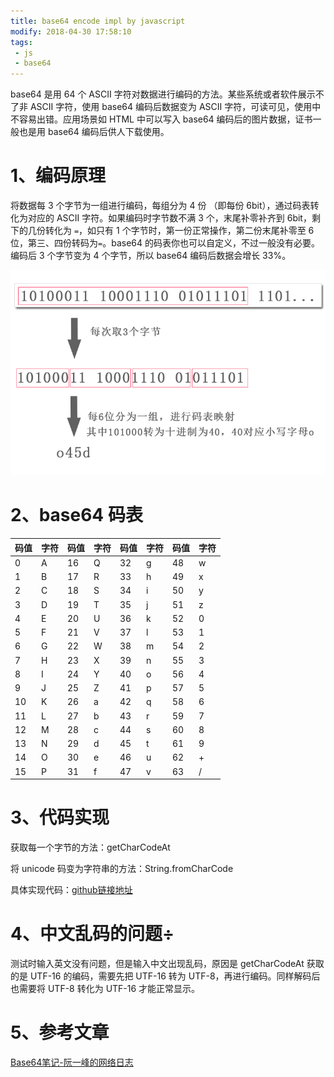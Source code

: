 ```yaml
---
title: base64 encode impl by javascript
modify: 2018-04-30 17:58:10
tags:
 - js
 - base64
---
```


base64 是用 64 个 ASCII 字符对数据进行编码的方法。某些系统或者软件展示不了非 ASCII 字符，使用 base64 编码后数据变为 ASCII 字符，可读可见，使用中不容易出错。应用场景如 HTML 中可以写入 base64 编码后的图片数据，证书一般也是用 base64 编码后供人下载使用。

<!-- more -->

# 1、编码原理

将数据每 3 个字节为一组进行编码，每组分为 4 份  （即每份 6bit），通过码表转化为对应的 ASCII 字符。如果编码时字节数不满 3 个，末尾补零补齐到 6bit，剩下的几份转化为 `=`，如只有 1 个字节时，第一份正常操作，第二份末尾补零至 6 位，第三、四份转码为`=`。base64 的码表你也可以自定义，不过一般没有必要。编码后 3 个字节变为 4 个字节，所以 base64 编码后数据会增长 33%。

![img](27501525509797497.png)



# 2、base64 码表



| 码值 | 字符 | 码值 | 字符 | 码值 | 字符 | 码值 | 字符 |
| ---- | ---- | ---- | ---- | ---- | ---- | ---- | ---- |
| 0    | A    | 16   | Q    | 32   | g    | 48   | w    |
| 1    | B    | 17   | R    | 33   | h    | 49   | x    |
| 2    | C    | 18   | S    | 34   | i    | 50   | y    |
| 3    | D    | 19   | T    | 35   | j    | 51   | z    |
| 4    | E    | 20   | U    | 36   | k    | 52   | 0    |
| 5    | F    | 21   | V    | 37   | l    | 53   | 1    |
| 6    | G    | 22   | W    | 38   | m    | 54   | 2    |
| 7    | H    | 23   | X    | 39   | n    | 55   | 3    |
| 8    | I    | 24   | Y    | 40   | o    | 56   | 4    |
| 9    | J    | 25   | Z    | 41   | p    | 57   | 5    |
| 10   | K    | 26   | a    | 42   | q    | 58   | 6    |
| 11   | L    | 27   | b    | 43   | r    | 59   | 7    |
| 12   | M    | 28   | c    | 44   | s    | 60   | 8    |
| 13   | N    | 29   | d    | 45   | t    | 61   | 9    |
| 14   | O    | 30   | e    | 46   | u    | 62   | +    |
| 15   | P    | 31   | f    | 47   | v    | 63   | /    |


# 3、代码实现

获取每一个字节的方法：getCharCodeAt

将 unicode 码变为字符串的方法：String.fromCharCode

具体实现代码：[github链接地址](https://github.com/qpingcode/demo/blob/master/base64/1.html)

# 4、中文乱码的问题÷

测试时输入英文没有问题，但是输入中文出现乱码，原因是 getCharCodeAt 获取的是 UTF-16 的编码，需要先把 UTF-16 转为 UTF-8，再进行编码。同样解码后也需要将 UTF-8 转化为 UTF-16 才能正常显示。

# 5、参考文章

[Base64笔记-阮一峰的网络日志](http://www.ruanyifeng.com/blog/2008/06/base64.html)